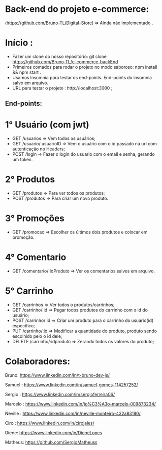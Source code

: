 # Back-end do projeto e-commerce:
(https://github.com/Bruno-TL/Digital-Store) => Ainda não implementado .

# Início :
- Fazer um clone do nosso repositório: git clone https://github.com/Bruno-TL/e-commerce-backEnd
- Primeiros comados para rodar o projeto no modo saboroso: npm install && npm start .
- Usamos Insomnia para testar os end-points. End-points do insomnia salvo em arquivo.
- URL para testar o projeto : http://localhost:3000 ;

## End-points:
# 1° Usuário (com jwt)
- GET /usuarios =>  Vem todos os usuários;
- GET /usuario/:usuarioID => Vem o usuário com o id passado na url com autenticação no Headers;
- POST /login => Fazer o login do usuario com o email e senha, gerando um token.

# 2° Produtos 
- GET /produtos => Para ver todos os produtos;
- POST /produtos => Para criar um novo produto.

# 3° Promoções
- GET /promocao => Escolher os últimos dois produtos e colocar em promoção.

# 4° Comentario
- GET /comentario/:IdProduto => Ver os comentarios salvos em arquivo.

# 5° Carrinho 
- GET /carrinhos => Ver todos o produtos/carrinhos;
- GET /carrinho/:id => Pegar todos produtos do carrinho com o id do usuário;
- POST /carrinho/:id => Criar um produto para o carrinho do usuário(id) específico;
- PUT /carrinho/:id => Modificar a quantidade do produto, produto sendo escolhido pelo o id dele;
- DELETE /carrinho/:idproduto => Zerando todos os valores do produto;

# Colaboradores:
Bruno: https://www.linkedin.com/in/t-bruno-dev-js/

Samuel :  https://www.linkedin.com/in/samuel-gomes-114257252/

Sergio : https://www.linkedin.com/in/sergioferreira06/

Marcelo : https://www.linkedin.com/in/jo%C3%A3o-marcelo-009873234/

Neville : https://www.linkedin.com/in/neville-monteiro-432a83180/

Ciro : https://www.linkedin.com/in/cirojales/

Diene:  https://www.linkedin.com/in/DieneLopes 

Matheus: https://github.com/SergioMatheuss

